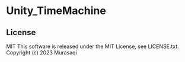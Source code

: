 # Unity_TimeMachine


## License
MIT
This software is released under the MIT License, see LICENSE.txt.
Copyright (c) 2023 Murasaqi
